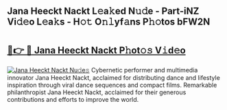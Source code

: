## Jana Heeckt Nackt L𝚎a𝚔ed N𝚞𝚍e - Part-iNZ Vi𝚍𝚎o L𝚎a𝚔s - H𝚘𝚝 O𝚗𝚕yf𝚊ns P𝚑𝚘tos bFW2N

# <h2><a href="http://kfd2fsb.oniu.top/?m=Jana+Heeckt+Nackt">🔗👉 🔴 Jana Heeckt Nackt P𝚑ot𝚘𝚜 V𝚒d𝚎o</a></h2>

[![Jana Heeckt Nackt Nu𝚍e𝚜](https://i.imgur.com/0qMVB7G.gif)](http://kfd2fsb.oniu.top/?m=Jana+Heeckt+Nackt)
Cybernetic performer and multimedia innovator Jana Heeckt Nackt, acclaimed for distributing dance and lifestyle inspiration through viral dance sequences and compact films. Remarkable philanthropist Jana Heeckt Nackt, acclaimed for their generous contributions and efforts to improve the world.  
